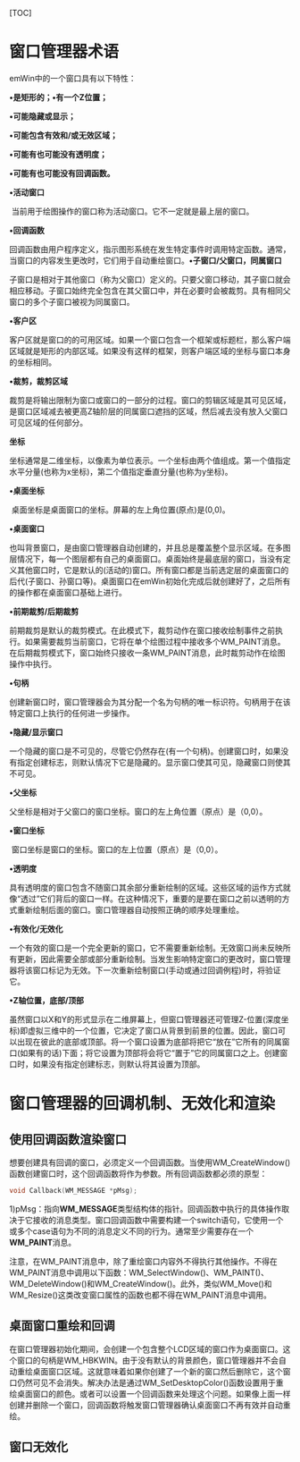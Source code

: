 [TOC]



# 窗口管理器术语

emWin中的一个窗口具有以下特性：

**•是矩形的；•有一个Z位置；**

**•可能隐藏或显示；**

**•可能包含有效和/或无效区域；**

**•可能有也可能没有透明度；**

**•可能有也可能没有回调函数。**

**•活动窗口**

​	当前用于绘图操作的窗口称为活动窗口。它不一定就是最上层的窗口。

**•回调函数**

​	回调函数由用户程序定义，指示图形系统在发生特定事件时调用特定函数。通常，当窗口的内容发生更改时，它们用于自动重绘窗口。**•子窗口/父窗口，同属窗口**

​	子窗口是相对于其他窗口（称为父窗口）定义的。只要父窗口移动，其子窗口就会相应移动。子窗口始终完全包含在其父窗口中，并在必要时会被裁剪。具有相同父窗口的多个子窗口被视为同属窗口。

**•客户区**

​	客户区就是窗口的的可用区域。如果一个窗口包含一个框架或标题栏，那么客户端区域就是矩形的内部区域。如果没有这样的框架，则客户端区域的坐标与窗口本身的坐标相同。

**•裁剪，裁剪区域**

​	裁剪是将输出限制为窗口或窗口的一部分的过程。窗口的剪辑区域是其可见区域，是窗口区域减去被更高Z轴阶层的同属窗口遮挡的区域，然后减去没有放入父窗口可见区域的任何部分。

**坐标**

​	坐标通常是二维坐标，以像素为单位表示。一个坐标由两个值组成。第一个值指定水平分量(也称为x坐标)，第二个值指定垂直分量(也称为y坐标)。

**•桌面坐标**

​	桌面坐标是桌面窗口的坐标。屏幕的左上角位置(原点)是(0,0)。

**•桌面窗口**

​	也叫背景窗口，是由窗口管理器自动创建的，并且总是覆盖整个显示区域。在多图层情况下，每一个图层都有自己的桌面窗口。桌面始终是最底层的窗口，当没有定义其他窗口时，它是默认的(活动的)窗口。所有窗口都是当前选定层的桌面窗口的后代(子窗口、孙窗口等)。桌面窗口在emWin初始化完成后就创建好了，之后所有的操作都在桌面窗口基础上进行。

**•前期裁剪/后期裁剪**

​	前期裁剪是默认的裁剪模式。在此模式下，裁剪动作在窗口接收绘制事件之前执行。如果需要裁剪当前窗口，它将在单个绘图过程中接收多个WM_PAINT消息。在后期裁剪模式下，窗口始终只接收一条WM_PAINT消息，此时裁剪动作在绘图操作中执行。

**•句柄**

​	创建新窗口时，窗口管理器会为其分配一个名为句柄的唯一标识符。句柄用于在该特定窗口上执行的任何进一步操作。

**•隐藏/显示窗口**

​	一个隐藏的窗口是不可见的，尽管它仍然存在(有一个句柄)。创建窗口时，如果没有指定创建标志，则默认情况下它是隐藏的。显示窗口使其可见，隐藏窗口则使其不可见。

**•父坐标**

​	父坐标是相对于父窗口的窗口坐标。窗口的左上角位置（原点）是（0,0）。

**•窗口坐标**

​	窗口坐标是窗口的坐标。窗口的左上位置（原点）是（0,0）。

**•透明度**

​	具有透明度的窗口包含不随窗口其余部分重新绘制的区域。这些区域的运作方式就像“透过”它们背后的窗口一样。在这种情况下，重要的是要在窗口之前以透明的方式重新绘制后面的窗口。窗口管理器自动按照正确的顺序处理重绘。

**•有效化/无效化**

​	一个有效的窗口是一个完全更新的窗口，它不需要重新绘制。无效窗口尚未反映所有更新，因此需要全部或部分重新绘制。当发生影响特定窗口的更改时，窗口管理器将该窗口标记为无效。下一次重新绘制窗口(手动或通过回调例程)时，将验证它。

**•Z轴位置，底部/顶部**

​	虽然窗口以X和Y的形式显示在二维屏幕上，但窗口管理器还可管理Z-位置(深度坐标)即虚拟三维中的一个位置，它决定了窗口从背景到前景的位置。因此，窗口可以出现在彼此的底部或顶部。将一个窗口设置为底部将把它“放在”它所有的同属窗口(如果有的话)下面；将它设置为顶部将会将它“置于”它的同属窗口之上。创建窗口时，如果没有指定创建标志，则默认将其设置为顶部。

# 窗口管理器的回调机制、无效化和渲染

## 使用回调函数渲染窗口

想要创建具有回调的窗口，必须定义一个回调函数。当使用WM_CreateWindow()函数创建窗口时，这个回调函数将作为参数。所有回调函数都必须的原型：

```c
void Callback(WM_MESSAGE *pMsg);
```

1)pMsg：指向**WM_MESSAGE**类型结构体的指针。回调函数中执行的具体操作取决于它接收的消息类型。窗口回调函数中需要构建一个switch语句，它使用一个或多个case语句为不同的消息定义不同的行为。通常至少需要存在一个**WM_PAINT**消息。

注意，在WM_PAINT消息中，除了重绘窗口内容外不得执行其他操作。不得在WM_PAINT消息中调用以下函数：WM_SelectWindow()、WM_PAINT()、WM_DeleteWindow()和WM_CreateWindow()。此外，类似WM_Move()和WM_Resize()这类改变窗口属性的函数也都不得在WM_PAINT消息中调用。

## 桌面窗口重绘和回调

在窗口管理器初始化期间，会创建一个包含整个LCD区域的窗口作为桌面窗口。这个窗口的句柄是WM_HBKWIN。由于没有默认的背景颜色，窗口管理器并不会自动重绘桌面窗口区域。这就意味着如果你创建了一个新的窗口然后删除它，这个窗口仍然可见不会消失。解决办法是通过WM_SetDesktopColor()函数设置用于重绘桌面窗口的颜色。或者可以设置一个回调函数来处理这个问题。如果像上面一样创建并删除一个窗口，回调函数将触发窗口管理器确认桌面窗口不再有效并自动重绘。

## 窗口无效化

